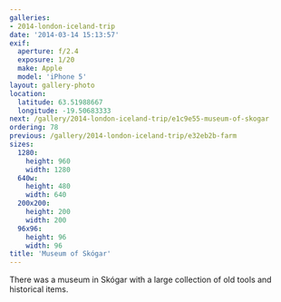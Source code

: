 ```yaml
---
galleries:
- 2014-london-iceland-trip
date: '2014-03-14 15:13:57'
exif:
  aperture: f/2.4
  exposure: 1/20
  make: Apple
  model: 'iPhone 5'
layout: gallery-photo
location:
  latitude: 63.51988667
  longitude: -19.50683333
next: /gallery/2014-london-iceland-trip/e1c9e55-museum-of-skogar
ordering: 78
previous: /gallery/2014-london-iceland-trip/e32eb2b-farm
sizes:
  1280:
    height: 960
    width: 1280
  640w:
    height: 480
    width: 640
  200x200:
    height: 200
    width: 200
  96x96:
    height: 96
    width: 96
title: 'Museum of Skógar'
---
```


There was a museum in Skógar with a large collection of old tools and historical items.
